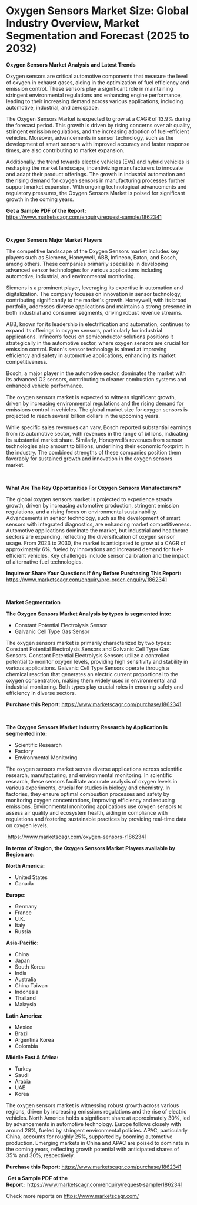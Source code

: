 <p><h1>Oxygen Sensors Market Size: Global Industry Overview, Market Segmentation and Forecast (2025 to 2032)</h1></p><p><strong>Oxygen Sensors Market Analysis and Latest Trends</strong></p>
<p><p>Oxygen sensors are critical automotive components that measure the level of oxygen in exhaust gases, aiding in the optimization of fuel efficiency and emission control. These sensors play a significant role in maintaining stringent environmental regulations and enhancing engine performance, leading to their increasing demand across various applications, including automotive, industrial, and aerospace.</p><p>The Oxygen Sensors Market is expected to grow at a CAGR of 13.9% during the forecast period. This growth is driven by rising concerns over air quality, stringent emission regulations, and the increasing adoption of fuel-efficient vehicles. Moreover, advancements in sensor technology, such as the development of smart sensors with improved accuracy and faster response times, are also contributing to market expansion.</p><p>Additionally, the trend towards electric vehicles (EVs) and hybrid vehicles is reshaping the market landscape, incentivizing manufacturers to innovate and adapt their product offerings. The growth in industrial automation and the rising demand for oxygen sensors in manufacturing processes further support market expansion. With ongoing technological advancements and regulatory pressures, the Oxygen Sensors Market is poised for significant growth in the coming years.</p></p>
<p><strong>Get a Sample PDF of the Report:&nbsp;</strong> <a href="https://www.marketscagr.com/enquiry/request-sample/1862341?utm_campaign=2208&utm_medium=2&utm_source=Github&utm_content=ia&utm_term=12022025&utm_id=oxygen-sensors">https://www.marketscagr.com/enquiry/request-sample/1862341</a></p>
<p>&nbsp;</p>
<p><strong>Oxygen Sensors Major Market Players</strong></p>
<p><p>The competitive landscape of the Oxygen Sensors market includes key players such as Siemens, Honeywell, ABB, Infineon, Eaton, and Bosch, among others. These companies primarily specialize in developing advanced sensor technologies for various applications including automotive, industrial, and environmental monitoring.</p><p>Siemens is a prominent player, leveraging its expertise in automation and digitalization. The company focuses on innovation in sensor technology, contributing significantly to the market's growth. Honeywell, with its broad portfolio, addresses diverse applications and maintains a strong presence in both industrial and consumer segments, driving robust revenue streams.</p><p>ABB, known for its leadership in electrification and automation, continues to expand its offerings in oxygen sensors, particularly for industrial applications. Infineon’s focus on semiconductor solutions positions it strategically in the automotive sector, where oxygen sensors are crucial for emission control. Eaton's sensor technology is aimed at improving efficiency and safety in automotive applications, enhancing its market competitiveness.</p><p>Bosch, a major player in the automotive sector, dominates the market with its advanced O2 sensors, contributing to cleaner combustion systems and enhanced vehicle performance.</p><p>The oxygen sensors market is expected to witness significant growth, driven by increasing environmental regulations and the rising demand for emissions control in vehicles. The global market size for oxygen sensors is projected to reach several billion dollars in the upcoming years.</p><p>While specific sales revenues can vary, Bosch reported substantial earnings from its automotive sector, with revenues in the range of billions, indicating its substantial market share. Similarly, Honeywell’s revenues from sensor technologies also amount to billions, underlining their economic footprint in the industry. The combined strengths of these companies position them favorably for sustained growth and innovation in the oxygen sensors market.</p></p>
<p>&nbsp;</p>
<p><strong>What Are The Key Opportunities For Oxygen Sensors Manufacturers?</strong></p>
<p><p>The global oxygen sensors market is projected to experience steady growth, driven by increasing automotive production, stringent emission regulations, and a rising focus on environmental sustainability. Advancements in sensor technology, such as the development of smart sensors with integrated diagnostics, are enhancing market competitiveness. Automotive applications dominate the market, but industrial and healthcare sectors are expanding, reflecting the diversification of oxygen sensor usage. From 2023 to 2030, the market is anticipated to grow at a CAGR of approximately 6%, fueled by innovations and increased demand for fuel-efficient vehicles. Key challenges include sensor calibration and the impact of alternative fuel technologies.</p></p>
<p><strong>Inquire or Share Your Questions If Any Before Purchasing This Report:</strong> <a href="https://www.marketscagr.com/enquiry/pre-order-enquiry/1862341?utm_campaign=2208&utm_medium=2&utm_source=Github&utm_content=ia&utm_term=12022025&utm_id=oxygen-sensors">https://www.marketscagr.com/enquiry/pre-order-enquiry/1862341</a></p>
<p>&nbsp;</p>
<p><strong>Market Segmentation</strong></p>
<p><strong>The Oxygen Sensors Market Analysis by types is segmented into:</strong></p>
<p><ul><li>Constant Potential Electrolysis Sensor</li><li>Galvanic Cell Type Gas Sensor</li></ul></p>
<p><p>The oxygen sensors market is primarily characterized by two types: Constant Potential Electrolysis Sensors and Galvanic Cell Type Gas Sensors. Constant Potential Electrolysis Sensors utilize a controlled potential to monitor oxygen levels, providing high sensitivity and stability in various applications. Galvanic Cell Type Sensors operate through a chemical reaction that generates an electric current proportional to the oxygen concentration, making them widely used in environmental and industrial monitoring. Both types play crucial roles in ensuring safety and efficiency in diverse sectors.</p></p>
<p><strong>Purchase this Report:&nbsp;</strong><a href="https://www.marketscagr.com/purchase/1862341?utm_campaign=2208&utm_medium=2&utm_source=Github&utm_content=ia&utm_term=12022025&utm_id=oxygen-sensors">https://www.marketscagr.com/purchase/1862341</a></p>
<p>&nbsp;</p>
<p><strong>The Oxygen Sensors Market Industry Research by Application is segmented into:</strong></p>
<p><ul><li>Scientific Research</li><li>Factory</li><li>Environmental Monitoring</li></ul></p>
<p><p>The oxygen sensors market serves diverse applications across scientific research, manufacturing, and environmental monitoring. In scientific research, these sensors facilitate accurate analysis of oxygen levels in various experiments, crucial for studies in biology and chemistry. In factories, they ensure optimal combustion processes and safety by monitoring oxygen concentrations, improving efficiency and reducing emissions. Environmental monitoring applications use oxygen sensors to assess air quality and ecosystem health, aiding in compliance with regulations and fostering sustainable practices by providing real-time data on oxygen levels.</p></p>
<p><a href="https://www.marketscagr.com/oxygen-sensors-r1862341?utm_campaign=2208&utm_medium=2&utm_source=Github&utm_content=ia&utm_term=12022025&utm_id=oxygen-sensors">&nbsp;https://www.marketscagr.com/oxygen-sensors-r1862341</a></p>
<p><strong>In terms of Region, the Oxygen Sensors Market Players available by Region are:</strong></p>
<p>
    <p> <strong> North America: </strong>
        <ul>
            <li>United States</li>
            <li>Canada</li>
        </ul>
        </p> 
    <p> <strong> Europe: </strong>
        <ul>
            <li>Germany</li>
            <li>France</li>
            <li>U.K.</li>
            <li>Italy</li>
            <li>Russia</li>
        </ul>
        </p> 
    <p> <strong> Asia-Pacific: </strong>
        <ul>
            <li>China</li>
            <li>Japan</li>
            <li>South Korea</li>
            <li>India</li>
            <li>Australia</li>
            <li>China Taiwan</li>
            <li>Indonesia</li>
            <li>Thailand</li>
            <li>Malaysia</li>
        </ul>
        </p> 
    <p> <strong> Latin America: </strong>
        <ul>
            <li>Mexico</li>
            <li>Brazil</li>
            <li>Argentina Korea</li>
            <li>Colombia</li>
        </ul>
        </p> 
    <p> <strong> Middle East & Africa: </strong>
        <ul>
            <li>Turkey</li>
            <li>Saudi</li>
            <li>Arabia</li>
            <li>UAE</li>
            <li>Korea</li>
        </ul>
    </p>
    </p>
<p><p>The oxygen sensors market is witnessing robust growth across various regions, driven by increasing emissions regulations and the rise of electric vehicles. North America holds a significant share at approximately 30%, led by advancements in automotive technology. Europe follows closely with around 28%, fueled by stringent environmental policies. APAC, particularly China, accounts for roughly 25%, supported by booming automotive production. Emerging markets in China and APAC are poised to dominate in the coming years, reflecting growth potential with anticipated shares of 35% and 30%, respectively.</p></p>
<p><strong>Purchase this Report: </strong><a href="https://www.marketscagr.com/purchase/1862341?utm_campaign=2208&utm_medium=2&utm_source=Github&utm_content=ia&utm_term=12022025&utm_id=oxygen-sensors">https://www.marketscagr.com/purchase/1862341</a></p>
<p>&nbsp;<strong>Get a Sample PDF of the Report:&nbsp;&nbsp;</strong><a href="https://www.marketscagr.com/enquiry/request-sample/1862341?utm_campaign=2208&utm_medium=2&utm_source=Github&utm_content=ia&utm_term=12022025&utm_id=oxygen-sensors">https://www.marketscagr.com/enquiry/request-sample/1862341</a></p>
<p><strong></strong></p>
<p>Check more reports on <a href="https://www.marketscagr.com/?utm_campaign=2208&utm_medium=2&utm_source=Github&utm_content=ia&utm_term=12022025&utm_id=oxygen-sensors">https://www.marketscagr.com/</a></p>
